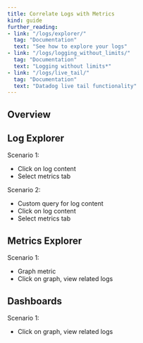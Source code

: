 ```yaml
---
title: Correlate Logs with Metrics
kind: guide
further_reading:
- link: "/logs/explorer/"
  tag: "Documentation"
  text: "See how to explore your logs"
- link: "/logs/logging_without_limits/"
  tag: "Documentation"
  text: "Logging without limits*"
- link: "/logs/live_tail/"
  tag: "Documentation"
  text: "Datadog live tail functionality"
---
```


## Overview

## Log Explorer

Scenario 1:

- Click on log content
- Select metrics tab

Scenario 2:

- Custom query for log content
- Click on log content
- Select metrics tab

## Metrics Explorer

Scenario 1:

- Graph metric
- Click on graph, view related logs

## Dashboards

Scenario 1:

- Click on graph, view related logs
